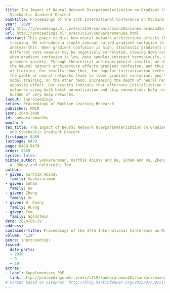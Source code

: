 ```yaml
---
title: The Impact of Neural Network Overparameterization on Gradient Confusion and
  Stochastic Gradient Descent
booktitle: Proceedings of the 37th International Conference on Machine Learning
year: '2020'
pdf: http://proceedings.mlr.press/v119/sankararaman20a/sankararaman20a.pdf
url: http://proceedings.mlr.press/v119/sankararaman20a.html
abstract: This paper studies how neural network architecture affects the speed of
  training. We introduce a simple concept called gradient confusion to help formally
  analyze this. When gradient confusion is high, stochastic gradients produced by
  different data samples may be negatively correlated, slowing down convergence. But
  when gradient confusion is low, data samples interact harmoniously, and training
  proceeds quickly. Through theoretical and experimental results, we demonstrate how
  the neural network architecture affects gradient confusion, and thus the efficiency
  of training. Our results show that, for popular initialization techniques, increasing
  the width of neural networks leads to lower gradient confusion, and thus faster
  model training. On the other hand, increasing the depth of neural networks has the
  opposite effect. Our results indicate that alternate initialization techniques or
  networks using both batch normalization and skip connections help reduce the training
  burden of very deep networks.
layout: inproceedings
series: Proceedings of Machine Learning Research
publisher: PMLR
issn: 2640-3498
id: sankararaman20a
month: 0
tex_title: The Impact of Neural Network Overparameterization on Gradient Confusion
  and Stochastic Gradient Descent
firstpage: 8469
lastpage: 8479
page: 8469-8479
order: 8469
cycles: false
bibtex_author: Sankararaman, Karthik Abinav and De, Soham and Xu, Zheng and Huang,
  W. Ronny and Goldstein, Tom
author:
- given: Karthik Abinav
  family: Sankararaman
- given: Soham
  family: De
- given: Zheng
  family: Xu
- given: W. Ronny
  family: Huang
- given: Tom
  family: Goldstein
date: 2020-09-29
address: 
container-title: Proceedings of the 37th International Conference on Machine Learning
volume: '119'
genre: inproceedings
issued:
  date-parts:
  - 2020
  - 9
  - 29
extras:
- label: Supplementary PDF
  link: http://proceedings.mlr.press/v119/sankararaman20a/sankararaman20a-supp.pdf
# Format based on citeproc: http://blog.martinfenner.org/2013/07/30/citeproc-yaml-for-bibliographies/
---
```

